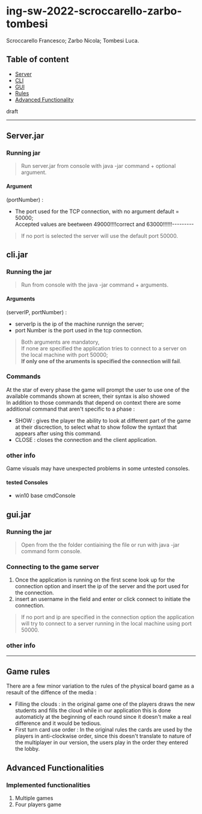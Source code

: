 # ing-sw-2022-scroccarello-zarbo-tombesi

Scroccarello Francesco; Zarbo Nicola; Tombesi Luca.



## Table of content

- [Server](#serverjar )
- [CLI](#clijar )
- [GUI](#guijar )
- [Rules](#game-rules )
- [Advanced Functionality](#advanced-functionality)

draft

----------------

## Server.jar 
### Running jar

>Run server.jar from console with java -jar command + optional argument.

#### Argument
(portNumber) : 
* The port used for the TCP connection, with no argument default = 50000;  
Accepted values are beetween 49000!!!!correct and 63000!!!!!!---------
>If no port is selected the server will use the default port 50000.



## cli.jar 

### Running the jar
>Run from console with the java -jar command + arguments.

#### Arguments

(serverIP, portNumber) :
* serverIp is the ip of the machine runnign the server;
* port Number is the port used in the tcp connection.
> Both arguments are mandatory,   
If none are specified the application tries to connect to a server on the local machine with port 50000;  
**If only one of the aruments is specified the connection will fail**.

### Commands
At the star of every phase the game will prompt the user to use one of the available commands shown at screen, their syntax is also showed  
In addition to those commands that depend on context there are some additional command that aren't specific to a phase :

* SHOW : gives the player the ability to look at different part of the game at their discrection, to select what to show follow the syntaxt that appears after using this command.
* CLOSE : closes the connection and the client application.

### other info
Game visuals may have unexpected problems in some untested consoles.

#### tested Consoles
* win10 base cmdConsole



## gui.jar
### Running the jar
>Open from the the folder contiaining the file or run with java -jar command form console.

### Connecting to the game server

1. Once the application is running on the first scene look up for the connection option and insert the ip of the server and the port used for the connection. 
2. insert an username in the field and enter or click connect to initiate the connection.  

> If no port and ip are specified in the connection option the application will try to connect to a server running in the local machine using port 50000.
### other info
  
  

--------------------
## Game rules

There are a few minor variation to the rules of the physical board game as a resault of the diffence of the media :

* Filling the clouds : in the original game one of the players draws the new students and fills the cloud while in our application this is done automaticly at the beginning of each round since it doesn't make a real difference and it would be tedious.
* First turn card use order : In the original rules the cards are used by the players in anti-clockwise order, since this doesn't translate to nature of the multiplayer in our version, the users play in the order they entered the lobby.

## Advanced Functionalities

### Implemented functionalities

1. Multiple games
2. Four players game
